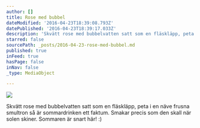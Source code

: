 ```yaml
---
author: []
title: Rose med bubbel
dateModified: '2016-04-23T18:39:08.793Z'
datePublished: '2016-04-23T18:39:17.033Z'
description: 'Skvätt rose med bubbelvatten satt som en fläskläpp, peta i en näve frusna smultron så är sommardrinken ett faktum. Smakar precis som den skall när solen skiner. Sommaren är snart här! :)'
starred: false
sourcePath: _posts/2016-04-23-rose-med-bubbel.md
published: true
inFeed: true
hasPage: false
inNav: false
_type: MediaObject

---
```

![](https://the-grid-user-content.s3-us-west-2.amazonaws.com/2d7cb069-82f3-444b-a688-5ad6313ff556.jpg)

Skvätt rose med bubbelvatten satt som en fläskläpp, peta i en näve frusna smultron så är sommardrinken ett faktum. Smakar precis som den skall när solen skiner. Sommaren är snart här! :)